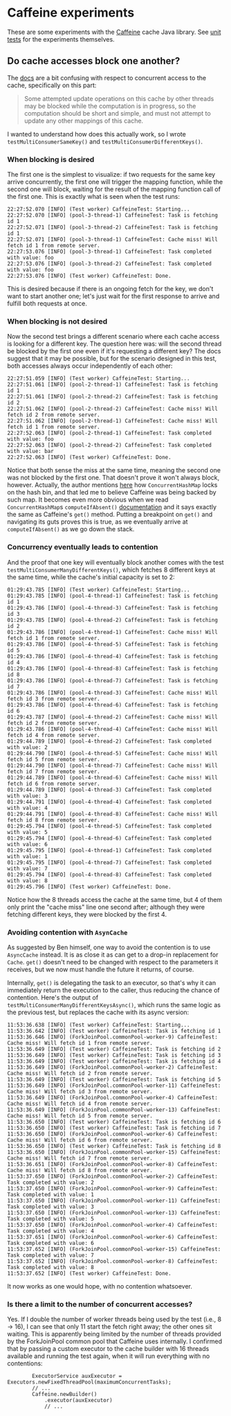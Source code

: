 
# Caffeine experiments

These are some experiments with the [Caffeine](https://github.com/ben-manes/caffeine) cache Java library. See [unit tests](src/test/java/CaffeineTest.java) for the experiments themselves.

## Do cache accesses block one another?

The [docs](https://www.javadoc.io/doc/com.github.ben-manes.caffeine/caffeine/2.9.2/com/github/benmanes/caffeine/cache/Cache.html) are a bit confusing with respect to concurrent access to the cache, specifically on this part:

> Some attempted update operations on this cache by other threads may be blocked while the computation is in progress, so the computation should be short and simple, and must not attempt to update any other mappings of this cache.

I wanted to understand how does this actually work, so I wrote `testMultiConsumerSameKey()` and `testMultiConsumerDifferentKeys()`.

### When blocking is desired

The first one is the simplest to visualize: if two requests for the same key arrive concurrently, the first one will trigger the mapping function, while the second one will block, waiting for the result of the mapping function call of the first one. This is exactly what is seen when the test runs:

```
22:27:52.070 [INFO] (Test worker) CaffeineTest: Starting...
22:27:52.070 [INFO] (pool-3-thread-1) CaffeineTest: Task is fetching id 1
22:27:52.071 [INFO] (pool-3-thread-2) CaffeineTest: Task is fetching id 1
22:27:52.071 [INFO] (pool-3-thread-1) CaffeineTest: Cache miss! Will fetch id 1 from remote server.
22:27:53.076 [INFO] (pool-3-thread-1) CaffeineTest: Task completed with value: foo
22:27:53.076 [INFO] (pool-3-thread-2) CaffeineTest: Task completed with value: foo
22:27:53.076 [INFO] (Test worker) CaffeineTest: Done.
```

This is desired because if there is an ongoing fetch for the key, we don't want to start another one; let's just wait for the first response to arrive and fulfill both requests at once.

### When blocking is not desired

Now the second test brings a different scenario where each cache access is looking for a different key. The question here was: will the second thread be blocked by the first one even if it's requesting a different key? The docs suggest that it may be possible, but for the scenario designed in this test, both accesses always occur independently of each other:

```
22:27:51.059 [INFO] (Test worker) CaffeineTest: Starting...
22:27:51.061 [INFO] (pool-2-thread-1) CaffeineTest: Task is fetching id 1
22:27:51.061 [INFO] (pool-2-thread-2) CaffeineTest: Task is fetching id 2
22:27:51.062 [INFO] (pool-2-thread-2) CaffeineTest: Cache miss! Will fetch id 2 from remote server.
22:27:51.062 [INFO] (pool-2-thread-1) CaffeineTest: Cache miss! Will fetch id 1 from remote server.
22:27:52.063 [INFO] (pool-2-thread-1) CaffeineTest: Task completed with value: foo
22:27:52.063 [INFO] (pool-2-thread-2) CaffeineTest: Task completed with value: bar
22:27:52.063 [INFO] (Test worker) CaffeineTest: Done.
```

Notice that both sense the miss at the same time, meaning the second one was not blocked by the first one. That doesn't prove it won't always block, however. Actually, the author mentions [here](https://github.com/ben-manes/caffeine/issues/192#issuecomment-337365618) how `ConcurrentHashMap` locks on the hash bin, and that led me to believe Caffeine was being backed by such map. It becomes even more obvious when we read `ConcurrentHashMap`s `computeIfAbsent()` [documentation](https://docs.oracle.com/javase/8/docs/api/java/util/concurrent/ConcurrentHashMap.html#computeIfAbsent-K-java.util.function.Function-) and it says exactly the same as Caffeine's `get()` method. Putting a breakpoint on `get()` and navigating its guts proves this is true, as we eventually arrive at `computeIfAbsent()` as we go down the stack. 

### Concurrency eventually leads to contention

And the proof that one key will eventually block another comes with the test `testMultiConsumerManyDifferentKeys()`, which fetches 8 different keys at the same time, while the cache's initial capacity is set to 2:

```
01:29:43.785 [INFO] (Test worker) CaffeineTest: Starting...
01:29:43.785 [INFO] (pool-4-thread-1) CaffeineTest: Task is fetching id 1
01:29:43.786 [INFO] (pool-4-thread-3) CaffeineTest: Task is fetching id 3
01:29:43.785 [INFO] (pool-4-thread-2) CaffeineTest: Task is fetching id 2
01:29:43.786 [INFO] (pool-4-thread-1) CaffeineTest: Cache miss! Will fetch id 1 from remote server.
01:29:43.786 [INFO] (pool-4-thread-5) CaffeineTest: Task is fetching id 5
01:29:43.786 [INFO] (pool-4-thread-4) CaffeineTest: Task is fetching id 4
01:29:43.786 [INFO] (pool-4-thread-8) CaffeineTest: Task is fetching id 8
01:29:43.786 [INFO] (pool-4-thread-7) CaffeineTest: Task is fetching id 7
01:29:43.786 [INFO] (pool-4-thread-3) CaffeineTest: Cache miss! Will fetch id 3 from remote server.
01:29:43.786 [INFO] (pool-4-thread-6) CaffeineTest: Task is fetching id 6
01:29:43.787 [INFO] (pool-4-thread-2) CaffeineTest: Cache miss! Will fetch id 2 from remote server.
01:29:43.786 [INFO] (pool-4-thread-4) CaffeineTest: Cache miss! Will fetch id 4 from remote server.
01:29:44.789 [INFO] (pool-4-thread-2) CaffeineTest: Task completed with value: 2
01:29:44.790 [INFO] (pool-4-thread-5) CaffeineTest: Cache miss! Will fetch id 5 from remote server.
01:29:44.790 [INFO] (pool-4-thread-7) CaffeineTest: Cache miss! Will fetch id 7 from remote server.
01:29:44.789 [INFO] (pool-4-thread-6) CaffeineTest: Cache miss! Will fetch id 6 from remote server.
01:29:44.789 [INFO] (pool-4-thread-3) CaffeineTest: Task completed with value: 3
01:29:44.791 [INFO] (pool-4-thread-4) CaffeineTest: Task completed with value: 4
01:29:44.791 [INFO] (pool-4-thread-8) CaffeineTest: Cache miss! Will fetch id 8 from remote server.
01:29:45.794 [INFO] (pool-4-thread-5) CaffeineTest: Task completed with value: 5
01:29:45.794 [INFO] (pool-4-thread-6) CaffeineTest: Task completed with value: 6
01:29:45.795 [INFO] (pool-4-thread-1) CaffeineTest: Task completed with value: 1
01:29:45.795 [INFO] (pool-4-thread-7) CaffeineTest: Task completed with value: 7
01:29:45.794 [INFO] (pool-4-thread-8) CaffeineTest: Task completed with value: 8
01:29:45.796 [INFO] (Test worker) CaffeineTest: Done.
```

Notice how the 8 threads access the cache at the same time, but 4 of them only print the "cache miss" line one second after; although they were fetching different keys, they were blocked by the first 4.

### Avoiding contention with `AsynCache`

As suggested by Ben himself, one way to avoid the contention is to use `AsyncCache` instead. It is as close it as can get to a drop-in replacement for `Cache`. `get()` doesn't need to be changed with respect to the parameters it receives, but we now must handle the future it returns, of course.

Internally, `get()` is delegating the task to an executor, so that's why it can immediately return the execution to the caller, thus reducing the chance of contention. Here's the output of `testMultiConsumerManyDifferentKeysAsync()`, which runs the same logic as the previous test, but replaces the cache with its async version:

```
11:53:36.638 [INFO] (Test worker) CaffeineTest: Starting...
11:53:36.642 [INFO] (Test worker) CaffeineTest: Task is fetching id 1
11:53:36.646 [INFO] (ForkJoinPool.commonPool-worker-9) CaffeineTest: Cache miss! Will fetch id 1 from remote server.
11:53:36.649 [INFO] (Test worker) CaffeineTest: Task is fetching id 2
11:53:36.649 [INFO] (Test worker) CaffeineTest: Task is fetching id 3
11:53:36.649 [INFO] (Test worker) CaffeineTest: Task is fetching id 4
11:53:36.649 [INFO] (ForkJoinPool.commonPool-worker-2) CaffeineTest: Cache miss! Will fetch id 2 from remote server.
11:53:36.649 [INFO] (Test worker) CaffeineTest: Task is fetching id 5
11:53:36.649 [INFO] (ForkJoinPool.commonPool-worker-11) CaffeineTest: Cache miss! Will fetch id 3 from remote server.
11:53:36.649 [INFO] (ForkJoinPool.commonPool-worker-4) CaffeineTest: Cache miss! Will fetch id 4 from remote server.
11:53:36.649 [INFO] (ForkJoinPool.commonPool-worker-13) CaffeineTest: Cache miss! Will fetch id 5 from remote server.
11:53:36.650 [INFO] (Test worker) CaffeineTest: Task is fetching id 6
11:53:36.650 [INFO] (Test worker) CaffeineTest: Task is fetching id 7
11:53:36.650 [INFO] (ForkJoinPool.commonPool-worker-6) CaffeineTest: Cache miss! Will fetch id 6 from remote server.
11:53:36.650 [INFO] (Test worker) CaffeineTest: Task is fetching id 8
11:53:36.650 [INFO] (ForkJoinPool.commonPool-worker-15) CaffeineTest: Cache miss! Will fetch id 7 from remote server.
11:53:36.651 [INFO] (ForkJoinPool.commonPool-worker-8) CaffeineTest: Cache miss! Will fetch id 8 from remote server.
11:53:37.650 [INFO] (ForkJoinPool.commonPool-worker-2) CaffeineTest: Task completed with value: 2
11:53:37.650 [INFO] (ForkJoinPool.commonPool-worker-9) CaffeineTest: Task completed with value: 1
11:53:37.650 [INFO] (ForkJoinPool.commonPool-worker-11) CaffeineTest: Task completed with value: 3
11:53:37.650 [INFO] (ForkJoinPool.commonPool-worker-13) CaffeineTest: Task completed with value: 5
11:53:37.650 [INFO] (ForkJoinPool.commonPool-worker-4) CaffeineTest: Task completed with value: 4
11:53:37.651 [INFO] (ForkJoinPool.commonPool-worker-6) CaffeineTest: Task completed with value: 6
11:53:37.652 [INFO] (ForkJoinPool.commonPool-worker-15) CaffeineTest: Task completed with value: 7
11:53:37.652 [INFO] (ForkJoinPool.commonPool-worker-8) CaffeineTest: Task completed with value: 8
11:53:37.652 [INFO] (Test worker) CaffeineTest: Done.
```

It now works as one would hope, with no contention whatsoever.

### Is there a limit to the number of concurrent accesses?

Yes. If I double the number of worker threads being used by the test (i.e., 8 -> 16), I can see that only 11 start the fetch right away; the other ones sit waiting. This is apparently being limited by the number of threads provided by the ForkJoinPool common pool that Caffeine uses internally. I confirmed that by passing a custom executor to the cache builder with 16 threads available and running the test again, when it will run everything with no contentions:

```
        ExecutorService auxExecutor = Executors.newFixedThreadPool(maximumConcurrentTasks);
        // ...
        Caffeine.newBuilder()
            .executor(auxExecutor)
            // ...
```
